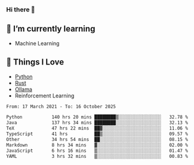 ### Hi there 👋
<!-- ## About Me -->

## 🌱 I’m currently learning
- Machine Learning

## 🥰 Things I Love
- [Python](https://www.python.org/) 
- [Rust](https://www.rust-lang.org/)
- [Ollama](https://ollama.com)
- Reinforcement Learning

<!--START_SECTION:waka-->

```txt
From: 17 March 2021 - To: 16 October 2025

Python           140 hrs 20 mins ████████▒░░░░░░░░░░░░░░░░   32.78 %
Java             137 hrs 34 mins ████████░░░░░░░░░░░░░░░░░   32.13 %
TeX              47 hrs 22 mins  ██▓░░░░░░░░░░░░░░░░░░░░░░   11.06 %
TypeScript       41 hrs          ██▒░░░░░░░░░░░░░░░░░░░░░░   09.57 %
Other            34 hrs 54 mins  ██░░░░░░░░░░░░░░░░░░░░░░░   08.15 %
Markdown         8 hrs 34 mins   ▓░░░░░░░░░░░░░░░░░░░░░░░░   02.00 %
JavaScript       6 hrs 16 mins   ▒░░░░░░░░░░░░░░░░░░░░░░░░   01.47 %
YAML             3 hrs 32 mins   ▒░░░░░░░░░░░░░░░░░░░░░░░░   00.83 %
```

<!--END_SECTION:waka-->

<!--
**CharlesC03/CharlesC03** is a ✨ _special_ ✨ repository because its `README.md` (this file) appears on your GitHub profile.

Here are some ideas to get you started:

- 🔭 I’m currently working on ...
- 🌱 I’m currently learning ...
- 👯 I’m looking to collaborate on ...
- 🤔 I’m looking for help with ...
- 💬 Ask me about ...
- 📫 How to reach me: ...
- 😄 Pronouns: ...
- ⚡ Fun fact: ...
-->
